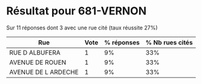 # Résultat pour 681-VERNON

Sur 11 réponses dont 3 avec une rue cité (taux réussite 27%)

| Rue | Vote | % réponses | % Nb rues cités|
|-----|------|------------|----------------|
| RUE D ALBUFERA | 1 | 9% | 33%|
| AVENUE DE ROUEN | 1 | 9% | 33%|
| AVENUE DE L ARDECHE | 1 | 9% | 33%|

